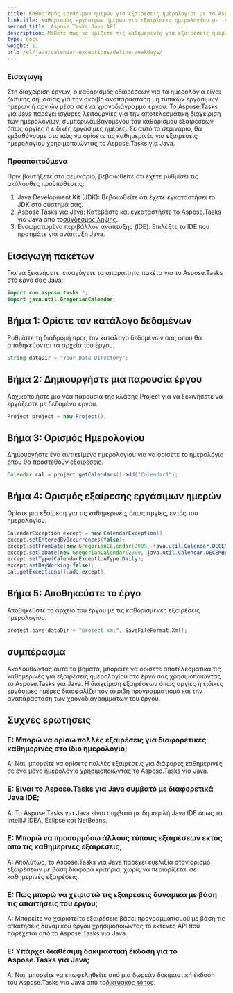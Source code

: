 ```yaml
---
title: Καθορισμός εργάσιμων ημερών για εξαιρέσεις ημερολογίου με το Aspose.Tasks
linktitle: Καθορισμός εργάσιμων ημερών για εξαιρέσεις ημερολογίου με το Aspose.Tasks
second_title: Aspose.Tasks Java API
description: Μάθετε πώς να ορίζετε τις καθημερινές για εξαιρέσεις ημερολογίου σε έργα Java χρησιμοποιώντας το Aspose.Tasks για ακριβή προγραμματισμό έργων.
type: docs
weight: 11
url: /el/java/calendar-exceptions/define-weekdays/
---
```

### Εισαγωγή
Στη διαχείριση έργων, ο καθορισμός εξαιρέσεων για τα ημερολόγια είναι ζωτικής σημασίας για την ακριβή αναπαράσταση μη τυπικών εργάσιμων ημερών ή αργιών μέσα σε ένα χρονοδιάγραμμα έργου. Το Aspose.Tasks για Java παρέχει ισχυρές λειτουργίες για την αποτελεσματική διαχείριση των ημερολογίων, συμπεριλαμβανομένου του καθορισμού εξαιρέσεων όπως αργίες ή ειδικές εργάσιμες ημέρες. Σε αυτό το σεμινάριο, θα εμβαθύνουμε στο πώς να ορίσετε τις καθημερινές για εξαιρέσεις ημερολογίου χρησιμοποιώντας το Aspose.Tasks για Java.
### Προαπαιτούμενα
Πριν βουτήξετε στο σεμινάριο, βεβαιωθείτε ότι έχετε ρυθμίσει τις ακόλουθες προϋποθέσεις:
1. Java Development Kit (JDK): Βεβαιωθείτε ότι έχετε εγκαταστήσει το JDK στο σύστημά σας.
2.  Aspose.Tasks για Java: Κατεβάστε και εγκαταστήστε το Aspose.Tasks για Java από το[σύνδεσμος λήψης](https://releases.aspose.com/tasks/java/).
3. Ενσωματωμένο περιβάλλον ανάπτυξης (IDE): Επιλέξτε το IDE που προτιμάτε για ανάπτυξη Java.

## Εισαγωγή πακέτων
Για να ξεκινήσετε, εισαγάγετε τα απαραίτητα πακέτα για το Aspose.Tasks στο έργο σας Java:
```java
import com.aspose.tasks.*;
import java.util.GregorianCalendar;

```

## Βήμα 1: Ορίστε τον κατάλογο δεδομένων
Ρυθμίστε τη διαδρομή προς τον κατάλογο δεδομένων σας όπου θα αποθηκεύονται τα αρχεία του έργου.
```java
String dataDir = "Your Data Directory";
```
## Βήμα 2: Δημιουργήστε μια παρουσία έργου
Αρχικοποιήστε μια νέα παρουσία της κλάσης Project για να ξεκινήσετε να εργάζεστε με δεδομένα έργου.
```java
Project project = new Project();
```
## Βήμα 3: Ορισμός Ημερολογίου
Δημιουργήστε ένα αντικείμενο ημερολογίου για να ορίσετε το ημερολόγιο όπου θα προστεθούν εξαιρέσεις.
```java
Calendar cal = project.getCalendars().add("Calendar1");
```
## Βήμα 4: Ορισμός εξαίρεσης εργάσιμων ημερών
Ορίστε μια εξαίρεση για τις καθημερινές, όπως αργίες, εντός του ημερολογίου.
```java
CalendarException except = new CalendarException();
except.setEnteredByOccurrences(false);
except.setFromDate(new GregorianCalendar(2009, java.util.Calendar.DECEMBER, 24, 0, 0, 0).getTime());
except.setToDate(new GregorianCalendar(2009, java.util.Calendar.DECEMBER, 31, 23, 59, 0).getTime());
except.setType(CalendarExceptionType.Daily);
except.setDayWorking(false);
cal.getExceptions().add(except);
```
## Βήμα 5: Αποθηκεύστε το έργο
Αποθηκεύστε το αρχείο του έργου με τις καθορισμένες εξαιρέσεις ημερολογίου.
```java
project.save(dataDir + "project.xml", SaveFileFormat.Xml);
```

## συμπέρασμα
Ακολουθώντας αυτά τα βήματα, μπορείτε να ορίσετε αποτελεσματικά τις καθημερινές για εξαιρέσεις ημερολογίου στο έργο σας χρησιμοποιώντας το Aspose.Tasks για Java. Η διαχείριση εξαιρέσεων όπως αργίες ή ειδικές εργάσιμες ημέρες διασφαλίζει τον ακριβή προγραμματισμό και την αναπαράσταση των χρονοδιαγραμμάτων του έργου.
## Συχνές ερωτήσεις
### Ε: Μπορώ να ορίσω πολλές εξαιρέσεις για διαφορετικές καθημερινές στο ίδιο ημερολόγιο;
Α: Ναι, μπορείτε να ορίσετε πολλές εξαιρέσεις για διάφορες καθημερινές σε ένα μόνο ημερολόγιο χρησιμοποιώντας το Aspose.Tasks για Java.
### Ε: Είναι το Aspose.Tasks για Java συμβατό με διαφορετικά Java IDE;
Α: Το Aspose.Tasks για Java είναι συμβατό με δημοφιλή Java IDE όπως τα IntelliJ IDEA, Eclipse και NetBeans.
### Ε: Μπορώ να προσαρμόσω άλλους τύπους εξαιρέσεων εκτός από τις καθημερινές εξαιρέσεις;
Α: Απολύτως, το Aspose.Tasks για Java παρέχει ευελιξία στον ορισμό εξαιρέσεων με βάση διάφορα κριτήρια, χωρίς να περιορίζεται σε καθημερινές εξαιρέσεις.
### Ε: Πώς μπορώ να χειριστώ τις εξαιρέσεις δυναμικά με βάση τις απαιτήσεις του έργου;
Α: Μπορείτε να χειριστείτε εξαιρέσεις βάσει προγραμματισμού με βάση τις απαιτήσεις δυναμικού έργου χρησιμοποιώντας το εκτενές API που παρέχεται από το Aspose.Tasks για Java.
### Ε: Υπάρχει διαθέσιμη δοκιμαστική έκδοση για το Aspose.Tasks για Java;
 Α: Ναι, μπορείτε να επωφεληθείτε από μια δωρεάν δοκιμαστική έκδοση του Aspose.Tasks για Java από το[δικτυακός τόπος](https://releases.aspose.com/).
